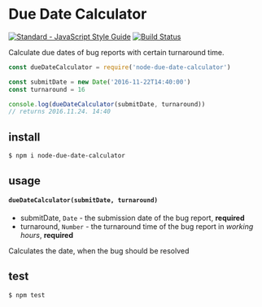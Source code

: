 # Due Date Calculator

[![Standard - JavaScript Style Guide](https://img.shields.io/badge/code%20style-standard-brightgreen.svg)](http://standardjs.com/) [![Build Status](https://travis-ci.org/tuyenpthust/due-date-calculator.svg?branch=main)](https://travis-ci.org/tuyenpthust/due-date-calculator)

Calculate due dates of bug reports with certain turnaround time.

``` js
const dueDateCalculator = require('node-due-date-calculator')

const submitDate = new Date('2016-11-22T14:40:00')
const turnaround = 16

console.log(dueDateCalculator(submitDate, turnaround))
// returns 2016.11.24. 14:40
```

## install

```
$ npm i node-due-date-calculator
```

## usage

#### `dueDateCalculator(submitDate, turnaround)`

- submitDate, `Date` - the submission date of the bug report, **required**
- turnaround, `Number` - the turnaround time of the bug report in *working
  hours*, **required**

Calculates the date, when the bug should be resolved

## test

```
$ npm test
```

